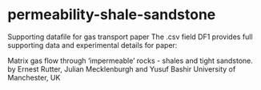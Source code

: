 # permeability-shale-sandstone
Supporting datafile for gas transport paper
The .csv field DF1 provides full supporting data and experimental details for paper:

Matrix gas flow through ‘impermeable’
rocks - shales and tight sandstone.  
by Ernest Rutter, Julian Mecklenburgh and Yusuf Bashir
University of Manchester, UK

